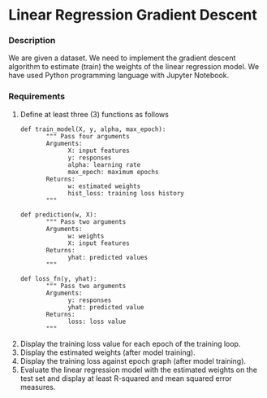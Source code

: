 # Linear Regression Gradient Descent

### Description
We are given a dataset. We need to implement the gradient descent algorithm to estimate (train) the weights of the linear regression model. We have used Python programming language with Jupyter Notebook.

### Requirements
<ol>
<li>Define at least three (3) functions as follows</li>

```
def train_model(X, y, alpha, max_epoch):
       """ Pass four arguments
       Arguments:
             X: input features
             y: responses
             alpha: learning rate
             max_epoch: maximum epochs
       Returns:
             w: estimated weights
             hist_loss: training loss history
       """
```
```
def prediction(w, X):
       """ Pass two arguments
       Arguments:
             w: weights
             X: input features
       Returns:
             yhat: predicted values
       """
```
```
def loss_fn(y, yhat):
       """ Pass two arguments
       Arguments:
             y: responses
             yhat: predicted value
       Returns:
             loss: loss value
       """
```

<li>Display the training loss value for each epoch of the training loop.</li>
<li>Display the estimated weights (after model training).</li>
<li>Display the training loss against epoch graph (after model training).</li>
<li>Evaluate the linear regression model with the estimated weights on the test set and display at least R-squared and mean squared error measures.</li>
</ol>
